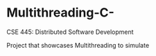 Multithreading-C-
=================
CSE 445: Distributed Software Development

Project that showcases Multithreading to simulate 
